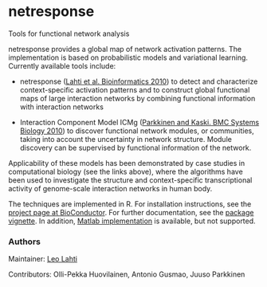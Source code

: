netresponse 
===========

Tools for functional network analysis

netresponse provides a global map of network activation patterns. The
implementation is based on probabilistic models and variational
learning. Currently available tools include:

 * netresponse ([Lahti et al. Bioinformatics
   2010](http://bioinformatics.oxfordjournals.org/content/26/21/2713))
   to detect and characterize context-specific activation patterns and
   to construct global functional maps of large interaction networks
   by combining functional information with interaction networks

 * Interaction Component Model ICMg ([Parkkinen and Kaski. BMC Systems
   Biology 2010](http://www.biomedcentral.com/1752-0509/4/4)) to
   discover functional network modules, or communities, taking into
   account the uncertainty in network structure. Module discovery can
   be supervised by functional information of the network.

Applicability of these models has been demonstrated by case studies in
computational biology (see the links above), where the algorithms have
been used to investigate the structure and context-specific
transcriptional activity of genome-scale interaction networks in human
body.

The techniques are implemented in R. For installation instructions,
see the [project page at
BioConductor](http://www.bioconductor.org/help/bioc-views/devel/bioc/html/netresponse.html). For
further documentation, see the [package
vignette](https://github.com/antagomir/netresponse/blob/master/vignettes/netresponse.pdf?raw=true). In
addition, [Matlab
implementation](http://www.cis.hut.fi/projects/mi/software/NetResponse)
is available, but not supported.


### Authors

Maintainer: [Leo Lahti](http://antagomir.github.io/info/contact)

Contributors: Olli-Pekka Huovilainen, Antonio Gusmao, Juuso Parkkinen


